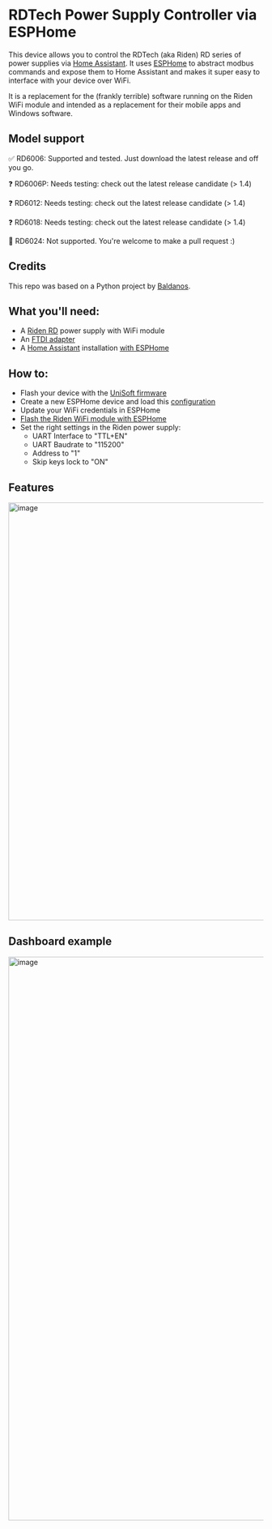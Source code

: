 # RDTech Power Supply Controller via ESPHome

This device allows you to control the RDTech (aka Riden) RD series of power supplies via [Home Assistant](https://www.home-assistant.io/). It uses [ESPHome](https://esphome.io/) to abstract modbus commands and expose them to Home Assistant and makes it super easy to interface with your device over WiFi.

It is a replacement for the (frankly terrible) software running on the Riden WiFi module and intended as a replacement for their mobile apps and Windows software.

## Model support

✅ RD6006:  Supported and tested. Just download the latest release and off you go.

❓ RD6006P: Needs testing: check out the latest release candidate (> 1.4)

❓ RD6012: Needs testing: check out the latest release candidate (> 1.4)

❓ RD6018: Needs testing: check out the latest release candidate (> 1.4)

🛑 RD6024: Not supported. You're welcome to make a pull request :)

## Credits
This repo was based on a Python project by [Baldanos](https://github.com/Baldanos/rd6006).

## What you'll need:
- A [Riden RD](https://rdtech.aliexpress.com/store/923042) power supply with WiFi module
- An [FTDI adapter](https://www.aliexpress.com/item/32273550144.html)
- A [Home Assistant](https://www.home-assistant.io/) installation [with ESPHome](https://esphome.io/guides/getting_started_hassio.html)

## How to:
- Flash your device with the [UniSoft firmware](https://github.com/wildekek/riden-firmware-unisoft)
- Create a new ESPHome device and load this [configuration](/rdtech-powersupply.yaml)
- Update your WiFi credentials in ESPHome
- [Flash the Riden WiFi module with ESPHome](https://esphome.io/guides/physical_device_connection.html)
- Set the right settings in the Riden power supply:
	- UART Interface to "TTL+EN"
	- UART Baudrate to "115200"
	- Address to "1"
	- Skip keys lock to "ON"

## Features
<img width="825" alt="image" src="https://github.com/wildekek/rdtech-esphome/assets/2332647/e5a712ff-85f0-40c0-9eed-f98f387a32b2">

## Dashboard example
<img width="1113" alt="image" src="https://github.com/wildekek/rdtech-esphome/assets/2332647/cef2e02a-3b41-40e4-894a-8eb2d8841829">
